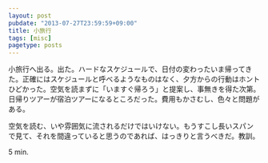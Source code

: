 ```yaml
---
layout: post
pubdate: "2013-07-27T23:59:59+09:00"
title: 小旅行
tags: [misc]
pagetype: posts
---
```

小旅行へ出る。出た。ハードなスケジュールで、日付の変わったいま帰ってきた。正確にはスケジュールと呼べるようなものはなく、夕方からの行動はホントひどかった。空気を読まずに「いますぐ帰ろう」と提案し、事無きを得た次第。日帰りツアーが宿泊ツアーになるところだった。費用もかさむし、色々と問題がある。

空気を読む、いや雰囲気に流されるだけではいけない。もうすこし長いスパンで見て、それを間違っていると思うのであれば、はっきりと言うべきだ。教訓。

5 min.
